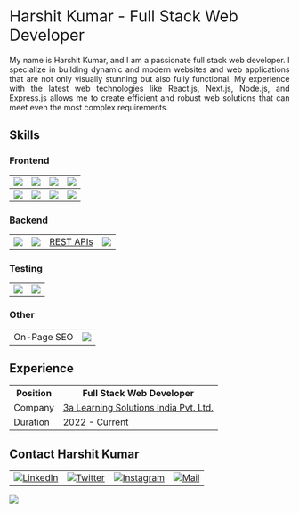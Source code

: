 <h1 style="font-weight: 400">Harshit Kumar - Full Stack Web Developer</h1>
<p align="justify">My name is Harshit Kumar, and I am a passionate full stack web developer. I specialize in building dynamic and modern websites and web applications that are not only visually stunning but also fully functional. My experience with the latest web technologies like React.js, Next.js, Node.js, and Express.js allows me to create efficient and robust web solutions that can meet even the most complex requirements.</p>
<h2>Skills</h2>
<h3>Frontend</h3>
<table>
  <tbody>
    <tr>
      <td><a href="https://developer.mozilla.org/en-US/docs/Glossary/HTML5" target="_blank"><image src="https://img.shields.io/badge/HTML5-E34F26?style=for-the-badge&logo=html5&logoColor=white"/></a></td>
      <td><a href="https://developer.mozilla.org/en-US/docs/Web/CSS" target="_blank"><image src="https://img.shields.io/badge/CSS3-1572B6?style=for-the-badge&logo=css3&logoColor=white"/></a></td>
      <td><a href="https://sass-lang.com/" target="_blank"><image src="https://img.shields.io/badge/Sass-CC6699?style=for-the-badge&logo=sass&logoColor=white"/></a></td>
      <td><a href="https://developer.mozilla.org/en-US/docs/Web/JavaScript" target="_blank"><image src="https://img.shields.io/badge/JavaScript-323330?style=for-the-badge&logo=javascript&logoColor=F7DF1E"/></a></td>
    </tr>
   
  </tbody>
  <tbody>
  <tr>
    <td><a href="https://react.dev/" target="_blank"><image src="https://img.shields.io/badge/React-20232A?style=for-the-badge&logo=react&logoColor=61DAFB"/></a></td>
    <td><a href="https://nextjs.org/" target="_blank"><image src="https://img.shields.io/badge/next.js-000000?style=for-the-badge&logo=nextdotjs&logoColor=white"/></a></td>
    <td><a href="https://mui.com/" target="_blank"><image src="https://img.shields.io/badge/Material%20UI-007FFF?style=for-the-badge&logo=mui&logoColor=white"/></a></td>
    <td><a href="https://react-bootstrap.github.io/" target="_blank"><image src="https://img.shields.io/badge/Bootstrap-563D7C?style=for-the-badge&logo=bootstrap&logoColor=white"/></a></td>
    </tr>
  </tbody>
  </table>
  <h3>Backend</h3>
<table>
  <tbody>
    <tr>
      <td><a href="https://nodejs.org/" target="_blank"><image src="https://img.shields.io/badge/Node.js-339933?style=for-the-badge&logo=nodedotjs&logoColor=white"/></a></td>
      <td><a href="https://expressjs.com/" target="_blank"><image src="https://img.shields.io/badge/Express.js-000000?style=for-the-badge&logo=express&logoColor=white"/></a></td>
      <td><a href="https://developer.mozilla.org/en-US/docs/Glossary/REST" target="_blank">REST APIs</a></td>
      <td><a href="https://www.mongodb.com/" target="_blank"><image src="https://img.shields.io/badge/MongoDB-4EA94B?style=for-the-badge&logo=mongodb&logoColor=white"/></a></td>
    </tr>
  </tbody>
  </table>
   <h3>Testing</h3>
<table>
  <tbody>
    <tr>
      <td><a href="https://www.postman.com/" target="_blank"><image src="https://img.shields.io/badge/Postman-FF6C37?style=for-the-badge&logo=Postman&logoColor=white"/></a></td>
      <td><a href="https://insomnia.rest/" target="_blank"><image src="https://img.shields.io/badge/Insomnia-5849be?style=for-the-badge&logo=Insomnia&logoColor=white"/></a></td>
    </tr>
  </tbody>
  </table>
   <h3>Other</h3>
<table>
  <tbody>
    <tr>
      <td>On-Page SEO</td>
      <td><a href="https://firebase.google.com/" target="_blank"><image src="https://img.shields.io/badge/firebase-ffca28?style=for-the-badge&logo=firebase&logoColor=black"/></a></td>
    </tr>
  </tbody>
  </table>
  
  <h2>Experience</h2>
  <table>
    <tbody>
      <tr>
      <th>Position</th>
      <th>Full Stack Web Developer</th>
        </tr>
      <tr>
        <td>Company</td>
        <td><a href="https://3alearningsolutions.com" target="_blank">3a Learning Solutions India Pvt. Ltd.</a></td>
      </tr>
      <tr>
        <td>Duration</td>
        <td>2022 - Current</td>
      </tr>
    </tbody>
  </table>
  
  <h2>Contact Harshit Kumar</h2>
  <table>
  <tbody>
    <tr>
      <td><a href="https://linkedin.com/in/harshitclub" target="_blank"><image src="https://img.shields.io/badge/LinkedIn-0077B5?style=for-the-badge&logo=linkedin&logoColor=white" alt="LinkedIn"/></a></td>
      <td><a href="https://twitter.com/harshitclub" target="_blank"><image src="https://img.shields.io/badge/Twitter-1DA1F2?style=for-the-badge&logo=twitter&logoColor=white" alt="Twitter"/></a></td>
      <td><a href="https://instagram.com/harshitclub" target="_blank"><image src="https://img.shields.io/badge/Instagram-E4405F?style=for-the-badge&logo=instagram&logoColor=white" alt="Instagram"/></a></td>
      <td><a href="mailto:harshitclub@gmail.com"><image src="https://img.shields.io/badge/Gmail-D14836?style=for-the-badge&logo=gmail&logoColor=white" alt="Mail"/></a></td>
    </tr>
  </tbody>
</table>

<image src="https://github-readme-streak-stats.herokuapp.com/?user=harshitclub&theme=dark"/>
